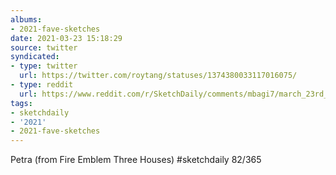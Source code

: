 ```yaml
---
albums:
- 2021-fave-sketches
date: 2021-03-23 15:18:29
source: twitter
syndicated:
- type: twitter
  url: https://twitter.com/roytang/statuses/1374380033117016075/
- type: reddit
  url: https://www.reddit.com/r/SketchDaily/comments/mbagi7/march_23rd_petra_jordan/grxrea0/
tags:
- sketchdaily
- '2021'
- 2021-fave-sketches
---
```


Petra (from Fire Emblem Three Houses) #sketchdaily 82/365